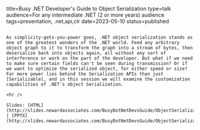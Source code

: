 title=Busy .NET Developer's Guide to Object Serialization
type=talk
audience=For any intermediate .NET (2 or more years) audience
tags=presentation, .net,api,clr
date=2023-05-10
status=published
~~~~~~

As simplicity-gets-you-power goes, .NET object serialization stands as one of the greatest wonders of the .NET world. Feed any arbitrary object graph to it to transform the graph into a stream of bytes, then deserialize back into objects again, all without any sort of interference or work on the part of the developer. But what if we need to make sure certain fields can't be seen during transmission? Or if we want to optimize the serialized object, for either speed or size? Far more power lies behind the Serialization APIs than just [Serializable], and in this session we will examine the customization capabilities of .NET's object Serialization.
    
<hr />

Slides: [HTML](http://slides.newardassociates.com/BusyDotNetDevsGuide/ObjectSerialization.html) | [PPTX](http://slides.newardassociates.com/BusyDotNetDevsGuide/ObjectSerialization.pptx)
